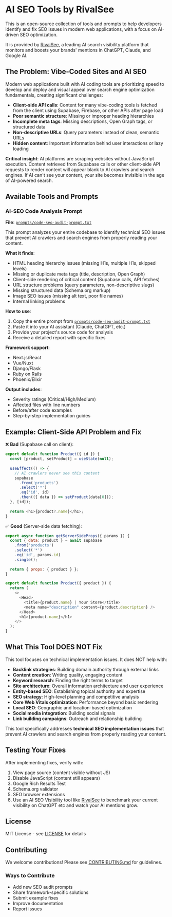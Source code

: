 # AI SEO Tools by RivalSee

This is an open-source collection of tools and prompts to help developers identify and fix SEO issues in modern web applications, with a focus on AI-driven SEO optimization.  

It is provided by [RivalSee](https://www.rivalsee.com), a leading AI search visibility platform that monitors and boosts your brands' mentions in ChatGPT, Claude, and Google AI. 


## The Problem: Vibe-Coded Sites and AI SEO

Modern web applications built with AI coding tools are prioritizing speed to develop and deploy and visual appeal over search engine optimization fundamentals, creating significant challenges:

- **Client-side API calls**: Content for many vibe-coding tools is fetched from the client using Supabase, Firebase, or other APIs after page load
- **Poor semantic structure**: Missing or improper heading hierarchies
- **Incomplete meta tags**: Missing descriptions, Open Graph tags, or structured data
- **Non-descriptive URLs**: Query parameters instead of clean, semantic URLs
- **Hidden content**: Important information behind user interactions or lazy loading

**Critical insight**: AI platforms are scraping websites without JavaScript execution. Content retrieved from Supabase calls or other client-side API requests to render content will appear blank to AI crawlers and search engines. If AI can't see your content, your site becomes invisible in the age of AI-powered search.

## Available Tools and Prompts

### AI-SEO Code Analysis Prompt
**File**: [`prompts/code-seo-audit-prompt.txt`](prompts/code-seo-audit-prompt.txt) 


This prompt analyzes your entire codebase to identify technical SEO issues that prevent AI crawlers and search engines from properly reading your content.

**What it finds**:
- HTML heading hierarchy issues (missing H1s, multiple H1s, skipped levels)
- Missing or duplicate meta tags (title, description, Open Graph)
- Client-side rendering of critical content (Supabase calls, API fetches)
- URL structure problems (query parameters, non-descriptive slugs)
- Missing structured data (Schema.org markup)
- Image SEO issues (missing alt text, poor file names)
- Internal linking problems

**How to use**:
1. Copy the entire prompt from [`prompts/code-seo-audit-prompt.txt`](prompts/code-seo-audit-prompt.txt)
2. Paste it into your AI assistant (Claude, ChatGPT, etc.)
3. Provide your project's source code for analysis
4. Receive a detailed report with specific fixes

**Framework support**:
- Next.js/React
- Vue/Nuxt  
- Django/Flask
- Ruby on Rails
- Phoenix/Elixir

**Output includes**:
- Severity ratings (Critical/High/Medium)
- Affected files with line numbers
- Before/after code examples
- Step-by-step implementation guides


## Example: Client-Side API Problem and Fix

❌ **Bad** (Supabase call on client):
```javascript
export default function Product({ id }) {
  const [product, setProduct] = useState(null);
  
  useEffect(() => {
    // AI crawlers never see this content
    supabase
      .from('products')
      .select('*')
      .eq('id', id)
      .then(({ data }) => setProduct(data[0]));
  }, [id]);
  
  return <h1>{product?.name}</h1>;
}
```

✅ **Good** (Server-side data fetching):
```javascript
export async function getServerSideProps({ params }) {
  const { data: product } = await supabase
    .from('products')
    .select('*')
    .eq('id', params.id)
    .single();
    
  return { props: { product } };
}

export default function Product({ product }) {
  return (
    <>
      <Head>
        <title>{product.name} | Your Store</title>
        <meta name="description" content={product.description} />
      </Head>
      <h1>{product.name}</h1>
    </>
  );
}
```

## What This Tool DOES NOT Fix

This tool focuses on technical implementation issues. It does NOT help with:

- **Backlink strategies**: Building domain authority through external links
- **Content creation**: Writing quality, engaging content
- **Keyword research**: Finding the right terms to target
- **Site architecture**: Overall information architecture and user experience
- **Entity-based SEO**: Establishing topical authority and expertise
- **SEO strategy**: High-level planning and competitive analysis
- **Core Web Vitals optimization**: Performance beyond basic rendering
- **Local SEO**: Geographic and location-based optimization
- **Social media integration**: Building social signals
- **Link building campaigns**: Outreach and relationship building

This tool specifically addresses **technical SEO implementation issues** that prevent AI crawlers and search engines from properly reading your content.

## Testing Your Fixes

After implementing fixes, verify with:
1. View page source (content visible without JS)
2. Disable JavaScript (content still appears)
3. Google Rich Results Test
4. Schema.org validator
5. SEO browser extensions
6. Use an AI SEO Visibility tool like [RivalSee](https://www.rivalsee.com) to benchmark your current visibility on ChatGPT etc and watch your AI mentions grow.

## License

MIT License - see [LICENSE](LICENSE) for details



## Contributing

We welcome contributions! Please see [CONTRIBUTING.md](CONTRIBUTING.md) for guidelines.

### Ways to Contribute
- Add new SEO audit prompts
- Share framework-specific solutions
- Submit example fixes
- Improve documentation
- Report issues


